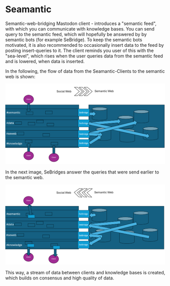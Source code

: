 # Seamantic

Semantic-web-bridging Mastodon client - introduces a "semantic feed", with which you can communicate with knowledge bases.
You can send query to the semantic feed, which will hopefully be answered by by semantic bots (for example SeBridge).
To keep the semantic bots motivated, it is also recommended to occasionally insert data to the feed by posting insert-queries to it.
The client reminds you user of this with the "sea-level", which rises when the user queries data from the semantic feed and is lowered, when data is inserted.

In the following, the flow of data from the Seamantic-Clients to the semantic web is shown:

![view1.png](view1.png)

In the next image, SeBridges answer the queries that were send earlier to the semantic web.

![view2.png](view2.png)

This way, a stream of data between clients and knowledge bases is created, which builds on consensus and high quality of data.
